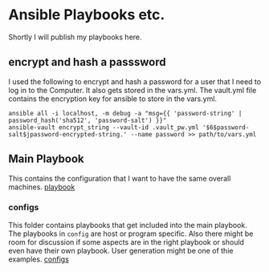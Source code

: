 # Ansible Playbooks etc.
Shortly I will publish my playbooks here.

## encrypt and hash a passsword
I used the following to encrypt and hash a password for a user that I need to log in to the Computer. It also gets stored in the vars.yml.
The vault.yml file contains the encryption key for ansible to store in the vars.yml.
```
ansible all -i localhost, -m debug -a "msg={{ 'password-string' | password_hash('sha512', 'password-salt') }}"
ansible-vault encrypt_string --vault-id .vault_pw.yml '$6$password-salt$jpassword-encrypted-string.' --name password >> path/to/vars.yml
```

## Main Playbook
This contains the configuration that I want to have the same overall machines. [playbook](./playbook.yml)  
### configs  
This folder contains playbooks that get included into the main playbook. The playbooks in `config` are host or program specific. Also there might be room for discussion if some aspects are in the right playbook or should even have their own playbook. User generation might be one of thie examples. [configs](./configs)  
